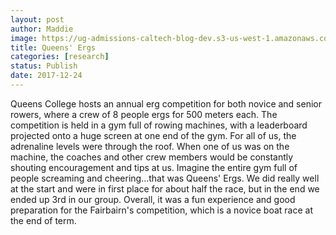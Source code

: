 ```yaml
---
layout: post
author: Maddie
image: https://ug-admissions-caltech-blog-dev.s3-us-west-1.amazonaws.com/old_pictures/caltech_as_it_happens/6a0105349b8251970b01b8d2c4e584970c.jpg
title: Queens' Ergs
categories: [research]
status: Publish
date: 2017-12-24
---
```


Queens College hosts an annual erg competition for both novice and senior rowers, where a crew of 8 people ergs for 500 meters each. The competition is held in a gym full of rowing machines, with a leaderboard projected onto a huge screen at one end of the gym. For all of us, the adrenaline levels were through the roof. When one of us was on the machine, the coaches and other crew members would be constantly shouting encouragement and tips at us. Imagine the entire gym full of people screaming and cheering...that was Queens' Ergs. We did really well at the start and were in first place for about half the race, but in the end we ended up 3rd in our group. Overall, it was a fun experience and good preparation for the Fairbairn's competition, which is a novice boat race at the end of term.

